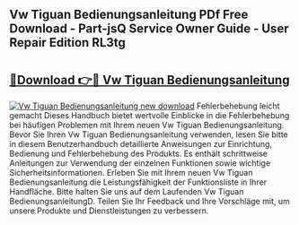 ## Vw Tiguan Bedienungsanleitung PDf Free Download - Part-jsQ Service Owner Guide - User Repair Edition RL3tg

# <h2><a href="http://df1ik6.blite.top/?on=Vw+Tiguan+Bedienungsanleitung">🔗Download 👉🔴 Vw Tiguan Bedienungsanleitung</a></h2>

[![Vw Tiguan Bedienungsanleitung new download](https://i.imgur.com/lujVjoI.png)](http://df1ik6.blite.top/?on=Vw+Tiguan+Bedienungsanleitung)
Fehlerbehebung leicht gemacht Dieses Handbuch bietet wertvolle Einblicke in die Fehlerbehebung bei häufigen Problemen mit Ihrem neuen Vw Tiguan Bedienungsanleitung. Bevor Sie Ihren Vw Tiguan Bedienungsanleitung verwenden, lesen Sie bitte in diesem Benutzerhandbuch detaillierte Anweisungen zur Einrichtung, Bedienung und Fehlerbehebung des Produkts. Es enthält schrittweise Anleitungen zur Verwendung der einzelnen Funktionen sowie wichtige Sicherheitsinformationen. Erleben Sie mit Ihrem neuen Vw Tiguan Bedienungsanleitung die Leistungsfähigkeit der Funktionsliste in Ihrer Handfläche. Bitte halten Sie uns auf dem Laufenden Vw Tiguan BedienungsanleitungD. Teilen Sie Ihr Feedback und Ihre Vorschläge mit, um unsere Produkte und Dienstleistungen zu verbessern.
